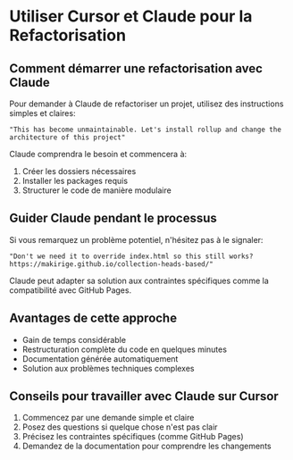 # Utiliser Cursor et Claude pour la Refactorisation

## Comment démarrer une refactorisation avec Claude

Pour demander à Claude de refactoriser un projet, utilisez des instructions simples et claires:

```
"This has become unmaintainable. Let's install rollup and change the architecture of this project"
```

Claude comprendra le besoin et commencera à:
1. Créer les dossiers nécessaires
2. Installer les packages requis
3. Structurer le code de manière modulaire

## Guider Claude pendant le processus

Si vous remarquez un problème potentiel, n'hésitez pas à le signaler:

```
"Don't we need it to override index.html so this still works? 
https://makirige.github.io/collection-heads-based/"
```

Claude peut adapter sa solution aux contraintes spécifiques comme la compatibilité avec GitHub Pages.

## Avantages de cette approche

- Gain de temps considérable
- Restructuration complète du code en quelques minutes
- Documentation générée automatiquement
- Solution aux problèmes techniques complexes

## Conseils pour travailler avec Claude sur Cursor

1. Commencez par une demande simple et claire
2. Posez des questions si quelque chose n'est pas clair
3. Précisez les contraintes spécifiques (comme GitHub Pages)
4. Demandez de la documentation pour comprendre les changements